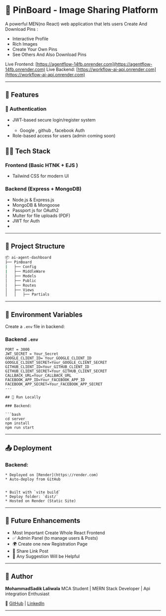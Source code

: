 # 🤖 PinBoard - Image Sharing Platform

A powerful MEN(no React) web application that lets users Create And Download Pins :

*  Interactive Profile
*  Rich Images 
*  Create Your Own Pins 
*  See Others And Also Download Pins 


Live Frontend: [https://agentflow-14fb.onrender.com](https://agentflow-14fb.onrender.com)
Live Backend: [https://workflow-ai-api.onrender.com](https://workflow-ai-api.onrender.com)

---

## 🚀 Features

### 👤 Authentication


* JWT-based secure login/register system
* *  Google , github , facebook Auth 
* Role-based access for users (admin coming soon)

## 🧑‍💻 Tech Stack

### Frontend (Basic HTNK + EJS )

* Tailwind CSS for modern UI
  
### Backend (Express + MongoDB)

* Node.js & Express.js
* MongoDB & Mongoose
* Passport js for OAuth2
* Multer for file uploads (PDF)
* JWT for Auth
* 
---

## 📁 Project Structure

```bash
📦 ai-agent-dashboard
├── PinBoard
|   ├── Config
|   ├── MiddleWare
│   ├── Models
│   ├── Public 
│   ├── Routes
│   ├── Views
│   │   ├── Partials
```

---

## 🔐 Environment Variables

Create a `.env` file in  backend:

### Backend `.env`

```env
PORT = 3000
JWT_SECRET = Your_Secret
GOOGLE_CLIENT_ID= Your_GOOGLE_CLIENT_ID
GOOGLE_CLIENT_SECRET=Your_GOOGLE_CLIENT_SECRET
GITHUB_CLIENT_ID=Your_GITHUB_CLIENT_ID
GITHUB_CLIENT_SECRET=Your_GITHUB_CLIENT_SECRET
CALLBACK_URL=Your_CALLBACK_URL
FACEBOOK_APP_ID=Your_FACEBOOK_APP_ID
FACEBOOK_APP_SECRET=Your_FACEBOOK_APP_SECRET
---

## 🧪 Run Locally

### Backend:

```bash
cd server
npm install
npm run start
```

---

## 📤 Deployment

### Backend:
```
* Deployed on [Render](https://render.com)
* Auto-deploy from GitHub
```
```### Frontend:

* Built with `vite build`
* Deploy folder: `dist/`
* Hosted on Render (Static Site)
```
---

## 🧠 Future Enhancements

* Most Important Create Whole React Frontend
* ✅ Admin Panel (to manage users & Posts)
* 🌍 Create one new Registration Page 
* 📄 Share Link Post 
* 📅 Any Suggestion Will be Helpful

---

## 🙌 Author

**MohammadSadik Laliwala**
MCA Student | MERN Stack Developer | Api integration Enthusiast

🔗 [GitHub](https://github.com/sadiklaliwala) | [LinkedIn](https://www.linkedin.com/in/sadik-laliwala-057776288/)

---


